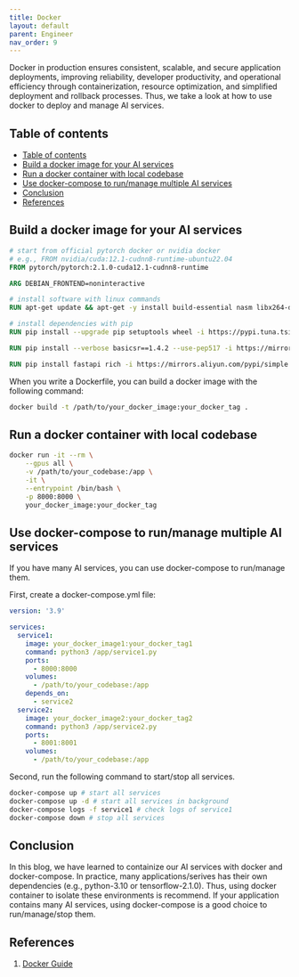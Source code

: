 ```yaml
---
title: Docker
layout: default
parent: Engineer
nav_order: 9
---
```

Docker in production ensures consistent, scalable, and secure application deployments, improving reliability, developer productivity, and operational efficiency through containerization, resource optimization, and simplified deployment and rollback processes. Thus, we take a look at how to use docker to deploy and manage AI services.

## Table of contents
- [Table of contents](#table-of-contents)
- [Build a docker image for your AI services](#build-a-docker-image-for-your-ai-services)
- [Run a docker container with local codebase](#run-a-docker-container-with-local-codebase)
- [Use docker-compose to run/manage multiple AI services](#use-docker-compose-to-runmanage-multiple-ai-services)
- [Conclusion](#conclusion)
- [References](#references)

## Build a docker image for your AI services
```Dockerfile
# start from official pytorch docker or nvidia docker
# e.g., FROM nvidia/cuda:12.1-cudnn8-runtime-ubuntu22.04
FROM pytorch/pytorch:2.1.0-cuda12.1-cudnn8-runtime

ARG DEBIAN_FRONTEND=noninteractive

# install software with linux commands
RUN apt-get update && apt-get -y install build-essential nasm libx264-dev libv4l-dev ffmpeg libsm6 libxext6

# install dependencies with pip
RUN pip install --upgrade pip setuptools wheel -i https://pypi.tuna.tsinghua.edu.cn/simple

RUN pip install --verbose basicsr==1.4.2 --use-pep517 -i https://mirrors.aliyun.com/pypi/simple

RUN pip install fastapi rich -i https://mirrors.aliyun.com/pypi/simple
```

When you write a Dockerfile, you can build a docker image with the following command:
```bash
docker build -t /path/to/your_docker_image:your_docker_tag .
```

## Run a docker container with local codebase
```bash
docker run -it --rm \
    --gpus all \
    -v /path/to/your_codebase:/app \
    -it \
    --entrypoint /bin/bash \
    -p 8000:8000 \
    your_docker_image:your_docker_tag
```

## Use docker-compose to run/manage multiple AI services
If you have many AI services, you can use docker-compose to run/manage them.

First, create a docker-compose.yml file:
```yaml
version: '3.9'

services:
  service1:
    image: your_docker_image1:your_docker_tag1
    command: python3 /app/service1.py
    ports:
      - 8000:8000
    volumes:
      - /path/to/your_codebase:/app
    depends_on:
      - service2
  service2:
    image: your_docker_image2:your_docker_tag2
    command: python3 /app/service2.py
    ports:
      - 8001:8001
    volumes:
      - /path/to/your_codebase:/app
```
Second, run the following command to start/stop all services.

```bash
docker-compose up # start all services
docker-compose up -d # start all services in background
docker-compose logs -f service1 # check logs of service1
docker-compose down # stop all services
```

## Conclusion
In this blog, we have learned to containize our AI services with docker and docker-compose. In practice, many applications/serives has their own dependencies (e.g., python-3.10 or tensorflow-2.1.0). Thus, using docker container to isolate these environments is recommend. If your application contains many AI services, using docker-compose is a good choice to run/manage/stop them.

## References
1. [Docker Guide](https://docs.docker.com/guides/)